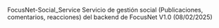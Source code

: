 FocusNet-Social_Service
Servicio de gestión social (Publicaciones, comentarios, reacciones) del backend de FocusNet
V1.0 (08/02/2025)